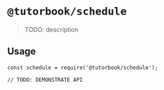 # `@tutorbook/schedule`

> TODO: description

## Usage

```
const schedule = require('@tutorbook/schedule');

// TODO: DEMONSTRATE API
```
